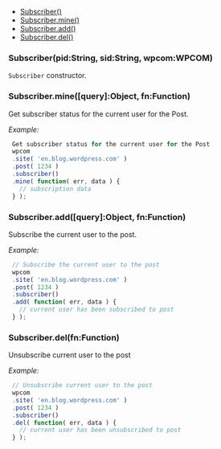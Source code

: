   - [Subscriber()](#subscriberpidstringsidstringwpcomwpcom)
  - [Subscriber.mine()](#subscriberminequeryobjectfnfunction)
  - [Subscriber.add()](#subscriberaddqueryobjectfnfunction)
  - [Subscriber.del()](#subscriberdelfnfunction)

### Subscriber(pid:String, sid:String, wpcom:WPCOM)

  `Subscriber` constructor.

### Subscriber.mine([query]:Object, fn:Function)

  Get subscriber status for the current user for the Post.
  
  
  *Example:*
```js
 Get subscriber status for the current user for the Post
 wpcom
 .site( 'en.blog.wordpress.com' )
 .post( 1234 )
 .subscriber()
 .mine( function( err, data ) {
   // subscription data
 } );
```

### Subscriber.add([query]:Object, fn:Function)

  Subscribe the current user to the post.
  
  *Example:*
```js
 // Subscribe the current user to the post
 wpcom
 .site( 'en.blog.wordpress.com' )
 .post( 1234 )
 .subscriber()
 .add( function( err, data ) {
   // current user has been subscribed to post
 } );
```

### Subscriber.del(fn:Function)

  Unsubscribe current user to the post
  
  *Example:*
```js
 // Unsubscribe current user to the post
 wpcom
 .site( 'en.blog.wordpress.com' )
 .post( 1234 )
 .subscriber()
 .del( function( err, data ) {
   // current user has been unsubscribed to post
 } );
```

